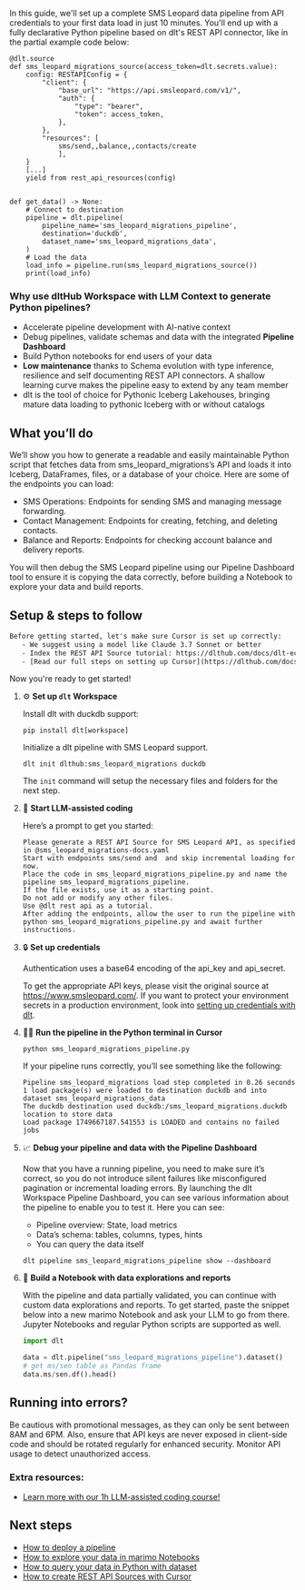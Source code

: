 In this guide, we'll set up a complete SMS Leopard data pipeline from API credentials to your first data load in just 10 minutes. You'll end up with a fully declarative Python pipeline based on dlt's REST API connector, like in the partial example code below:

```python-outcome
@dlt.source
def sms_leopard_migrations_source(access_token=dlt.secrets.value):
    config: RESTAPIConfig = {
        "client": {
            "base_url": "https://api.smsleopard.com/v1/",
            "auth": {
                "type": "bearer",
                "token": access_token,
            },
        },
        "resources": [
            sms/send,,balance,,contacts/create
            ],
    }
    [...]
    yield from rest_api_resources(config)


def get_data() -> None:
    # Connect to destination
    pipeline = dlt.pipeline(
        pipeline_name='sms_leopard_migrations_pipeline',
        destination='duckdb',
        dataset_name='sms_leopard_migrations_data', 
    )
    # Load the data
    load_info = pipeline.run(sms_leopard_migrations_source())
    print(load_info) 
```

### Why use dltHub Workspace with LLM Context to generate Python pipelines?

- Accelerate pipeline development with AI-native context
- Debug pipelines, validate schemas and data with the integrated **Pipeline Dashboard**
- Build Python notebooks for end users of your data
- **Low maintenance** thanks to Schema evolution with type inference, resilience and self documenting REST API connectors. A shallow learning curve makes the pipeline easy to extend by any team member
- dlt is the tool of choice for Pythonic Iceberg Lakehouses, bringing mature data loading to pythonic Iceberg with or without catalogs

## What you’ll do

We’ll show you how to generate a readable and easily maintainable Python script that fetches data from sms_leopard_migrations’s API and loads it into Iceberg, DataFrames, files, or a database of your choice. Here are some of the endpoints you can load:

- SMS Operations: Endpoints for sending SMS and managing message forwarding.
- Contact Management: Endpoints for creating, fetching, and deleting contacts.
- Balance and Reports: Endpoints for checking account balance and delivery reports.

You will then debug the SMS Leopard pipeline using our Pipeline Dashboard tool to ensure it is copying the data correctly, before building a Notebook to explore your data and build reports.

## Setup & steps to follow

```default
Before getting started, let's make sure Cursor is set up correctly:
   - We suggest using a model like Claude 3.7 Sonnet or better
   - Index the REST API Source tutorial: https://dlthub.com/docs/dlt-ecosystem/verified-sources/rest_api/ and add it to context as **@dlt rest api**
   - [Read our full steps on setting up Cursor](https://dlthub.com/docs/dlt-ecosystem/llm-tooling/cursor-restapi#23-configuring-cursor-with-documentation)
```

Now you're ready to get started!

1. ⚙️ **Set up `dlt` Workspace**
    
    Install dlt with duckdb support:
    ```shell
    pip install dlt[workspace]
    ```

    Initialize a dlt pipeline with SMS Leopard support.
    ```shell
    dlt init dlthub:sms_leopard_migrations duckdb
    ```

    The `init` command will setup the necessary files and folders for the next step.
    
2. 🤠 **Start LLM-assisted coding**
    
    Here’s a prompt to get you started:
    
    ```prompt
    Please generate a REST API Source for SMS Leopard API, as specified in @sms_leopard_migrations-docs.yaml 
    Start with endpoints sms/send and  and skip incremental loading for now. 
    Place the code in sms_leopard_migrations_pipeline.py and name the pipeline sms_leopard_migrations_pipeline. 
    If the file exists, use it as a starting point. 
    Do not add or modify any other files. 
    Use @dlt rest api as a tutorial. 
    After adding the endpoints, allow the user to run the pipeline with python sms_leopard_migrations_pipeline.py and await further instructions.
    ```

    
3. 🔒 **Set up credentials** 
    
    Authentication uses a base64 encoding of the api_key and api_secret.
    
    To get the appropriate API keys, please visit the original source at https://www.smsleopard.com/.
    If you want to protect your environment secrets in a production environment, look into [setting up credentials with dlt](https://dlthub.com/docs/walkthroughs/add_credentials).
    
4. 🏃‍♀️ **Run the pipeline in the Python terminal in Cursor**
    
    ```shell
    python sms_leopard_migrations_pipeline.py
    ```
    
    If your pipeline runs correctly, you’ll see something like the following:
    
    ```shell
    Pipeline sms_leopard_migrations load step completed in 0.26 seconds
    1 load package(s) were loaded to destination duckdb and into dataset sms_leopard_migrations_data
    The duckdb destination used duckdb:/sms_leopard_migrations.duckdb location to store data
    Load package 1749667187.541553 is LOADED and contains no failed jobs
    ```
    
5. 📈 **Debug your pipeline and data with the Pipeline Dashboard**

    Now that you have a running pipeline, you need to make sure it’s correct, so you do not introduce silent failures like misconfigured pagination or incremental loading errors. By launching the dlt Workspace Pipeline Dashboard, you can see various information about the pipeline to enable you to test it. Here you can see:
    - Pipeline overview: State, load metrics
    - Data’s schema: tables, columns, types, hints
    - You can query the data itself
    
    ```shell
    dlt pipeline sms_leopard_migrations_pipeline show --dashboard
    ```
    
6. 🐍 **Build a Notebook with data explorations and reports**

    With the pipeline and data partially validated, you can continue with custom data explorations and reports. To get started, paste the snippet below into a new marimo Notebook and ask your LLM to go from there. Jupyter Notebooks and regular Python scripts are supported as well.

    
    ```python
    import dlt

   data = dlt.pipeline("sms_leopard_migrations_pipeline").dataset()
   # get ms/sen table as Pandas frame
   data.ms/sen.df().head()
    ```

## Running into errors?

Be cautious with promotional messages, as they can only be sent between 8AM and 6PM. Also, ensure that API keys are never exposed in client-side code and should be rotated regularly for enhanced security. Monitor API usage to detect unauthorized access.

### Extra resources:

- [Learn more with our 1h LLM-assisted coding course!](https://www.youtube.com/watch?v=GGid70rnJuM)

## Next steps

- [How to deploy a pipeline](https://dlthub.com/docs/walkthroughs/deploy-a-pipeline)
- [How to explore your data in marimo Notebooks](https://dlthub.com/docs/general-usage/dataset-access/marimo)
- [How to query your data in Python with dataset](https://dlthub.com/docs/general-usage/dataset-access/dataset)
- [How to create REST API Sources with Cursor](https://dlthub.com/docs/dlt-ecosystem/llm-tooling/cursor-restapi)